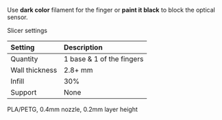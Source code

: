 Use **dark color** filament for the finger or **paint it black** to block the optical sensor.



Slicer settings

|Setting        |Description               |
|:--------------|:-------------------------|
|Quantity       |1 base & 1 of the fingers |
|Wall thickness |2.8+ mm                   |
|Infill         |30%                       |
|Support        |None                      |


PLA/PETG, 0.4mm nozzle, 0.2mm layer height

